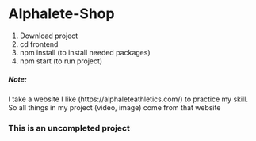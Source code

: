 # Alphalete-Shop
1. Download project
2. cd frontend 
3. npm install (to install needed packages)
4. npm start (to run project)

<h5>Note:</h5>
<span>I take a website I like (https://alphaleteathletics.com/) to practice my skill. So all things in my project (video, image) come from that website</span>

<h3>This is an uncompleted project</h3>
